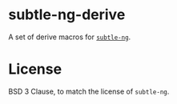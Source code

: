 subtle-ng-derive
================

A set of derive macros for [`subtle-ng`](https://github.com/zkcrypto/subtle-ng).

# License
BSD 3 Clause, to match the license of `subtle-ng`.
